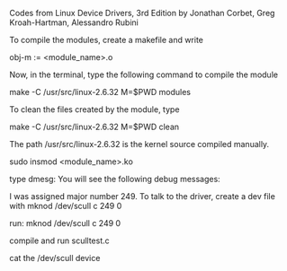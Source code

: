 Codes from Linux Device Drivers, 3rd Edition by Jonathan Corbet, Greg Kroah-Hartman, Alessandro Rubini

To compile the modules, create a makefile and write

obj-m := <module_name>.o

Now, in the terminal, type the following command to compile the module

make -C /usr/src/linux-2.6.32 M=$PWD modules

To clean the files created by the module, type

make -C /usr/src/linux-2.6.32 M=$PWD clean

The path /usr/src/linux-2.6.32 is the kernel source compiled manually.

sudo insmod <module_name>.ko

type dmesg: You will see the following debug messages:

I was assigned major number 249. To talk to
the driver, create a dev file with
mknod /dev/scull c 249 0

run: 
mknod /dev/scull c 249 0

compile and run sculltest.c

cat the /dev/scull device
